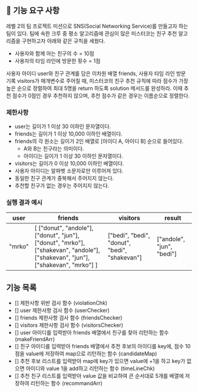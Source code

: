 ## 🚀 기능 요구 사항

레벨 2의 팀 프로젝트 미션으로 SNS(Social Networking Service)를 만들고자 하는 팀이 있다. 팀에 속한 크루 중 평소 알고리즘에 관심이 많은 미스터코는 친구 추천 알고리즘을 구현하고자 아래와 같은 규칙을 세웠다.

- 사용자와 함께 아는 친구의 수 = 10점
- 사용자의 타임 라인에 방문한 횟수 = 1점

사용자 아이디 user와 친구 관계를 담은 이차원 배열 friends, 사용자 타임 라인 방문 기록 visitors가 매개변수로 주어질 때, 미스터코의 친구 추천 규칙에 따라 점수가 가장 높은 순으로 정렬하여 최대 5명을 return 하도록 solution 메서드를 완성하라. 이때 추천 점수가 0점인 경우 추천하지 않으며, 추천 점수가 같은 경우는 이름순으로 정렬한다.

### 제한사항

- user는 길이가 1 이상 30 이하인 문자열이다.
- friends는 길이가 1 이상 10,000 이하인 배열이다.
- friends의 각 원소는 길이가 2인 배열로 [아이디 A, 아이디 B] 순으로 들어있다.
  - A와 B는 친구라는 의미이다.
  - 아이디는 길이가 1 이상 30 이하인 문자열이다.
- visitors는 길이가 0 이상 10,000 이하인 배열이다.
- 사용자 아이디는 알파벳 소문자로만 이루어져 있다.
- 동일한 친구 관계가 중복해서 주어지지 않는다.
- 추천할 친구가 없는 경우는 주어지지 않는다.

### 실행 결과 예시

| user   | friends                                                                                                                         | visitors                                      | result                    |
| ------ | ------------------------------------------------------------------------------------------------------------------------------- | --------------------------------------------- | ------------------------- |
| "mrko" | [ ["donut", "andole"], ["donut", "jun"], ["donut", "mrko"], ["shakevan", "andole"], ["shakevan", "jun"], ["shakevan", "mrko"] ] | ["bedi", "bedi", "donut", "bedi", "shakevan"] | ["andole", "jun", "bedi"] |

## 기능 목록

- [] 제한사항 위반 검사 함수 (violationChk)
- [] user 제한사항 검사 함수 (userChecker)
- [] friends 제한사항 검사 함수 (friendsChecker)
- [] visitors 제한사항 검사 함수 (visitorsChecker)
- [] user 아이디를 입력받아 friends 배열에서 친구를 찾아 리턴하는 함수 (makeFriendArr)
- [] 친구 아이디를 입력받아 friends 배열에서 추천 후보의 아이디를 key에, 점수 10점을 value에 저장하여 map으로 리턴하는 함수 (candidateMap)
- [] 추천 후보 리스트를 입력받아 map에 key가 있으면 value에 +1을 하고 key가 없으면 아이디와 value 1을 add하고 리턴하는 함수 (timeLineChk)
- [] 추천 친구 리스트를 입력받아 value 값을 비교하여 큰 순서대로 5개를 배열에 저장하여 리턴하는 함수 (recommandArr)
